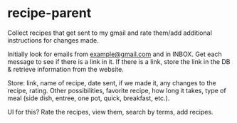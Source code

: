 # recipe-parent
Collect recipes that get sent to my gmail and rate them/add additional instructions for changes made. 

Initially look for emails from example@gmail.com and in INBOX.
Get each message to see if there is a link in it.
If there is a link, store the link in the DB & retrieve information from the website.

Store: link, name of recipe, date sent, if we made it, any changes to the recipe, rating. Other possibilities, favorite recipe, how long it takes, type of meal (side dish, entree, one pot, quick, breakfast, etc.).

UI for this? Rate the recipes, view them, search by terms, add recipes.
